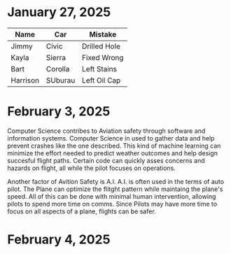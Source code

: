 # January 27, 2025
| Name        | Car         |Mistake |
| ----------- | ----------- |--------|
| Jimmy       | Civic       | Drilled Hole|
| Kayla       | Sierra      | Fixed Wrong |
| Bart        | Corolla     | Left Stains |
| Harrison    | SUburau     | Left Oil Cap|
# February 3, 2025
  Computer Science contribes to Aviation safety through software and information systems. Computer Science in used to gather data and help prevent crashes like the one described. This kind of machine learning can minimize the effort needed to predict weather outcomes and help design succesful flight paths. Certain code can quickly asses concerns and hazards on  flight, all while the pilot focuses on operations.
 
  Another factor of Avition Safety is A.I. A.I. is often used in the terms of auto pilot. The Plane can optimize the flitght pattern while maintaing the plane's speed. All of this can be done with minimal human intervention, allowing pilots to spend more time on comms. Since Pilots may have more time to focus on all aspects of a plane, flights can be safer.
# February 4, 2025

